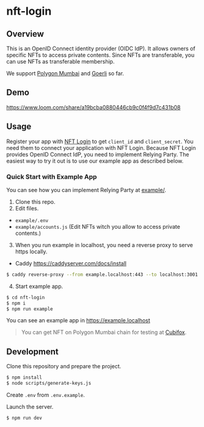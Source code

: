 # nft-login

## Overview

This is an OpenID Connect identity provider (OIDC IdP). It allows owners of specific NFTs to access private contents. Since NFTs are transferable, you can use NFTs as transferable membership.

We support [Polygon Mumbai](https://wiki.polygon.technology/docs/develop/network-details/network/#mumbai-pos-testnet) and [Goerli](https://ethereum.org/en/developers/docs/networks/#goerli) so far.


## Demo

https://www.loom.com/share/a19bcba0880446cb9c0f4f9d7c431b08

## Usage

Register your app with [NFT Login](https://nft-login.clsl.net) to get `client_id` and `client_secret`. You need them to connect your application with NFT Login. Because NFT Login provides OpenID Connect IdP, you need to implement Relying Party. The easiest way to try it out is to use our example app as described below.

### Quick Start with Example App

You can see how you can implement Relying Party at [example/](./example/).

1. Clone this repo.
2. Edit files.

- `example/.env`
- `example/accounts.js` (Edit NFTs witch you allow to access private contents.)

3. When you run example in localhost, you need a reverse proxy to serve https locally.

- Caddy https://caddyserver.com/docs/install

```sh
$ caddy reverse-proxy --from example.localhost:443 --to localhost:3001
```

4. Start example app.

```sh
$ cd nft-login
$ npm i
$ npm run example
```

You can see an example app in https://example.localhost

> You can get NFT on Polygon Mumbai chain for testing at [Cubifox](https://cubifox.clsl.net).

## Development

Clone this repository and prepare the project.

```sh
$ npm install
$ node scripts/generate-keys.js
```

Create `.env` from `.env.example`.

Launch the server.

```sh
$ npm run dev
```
